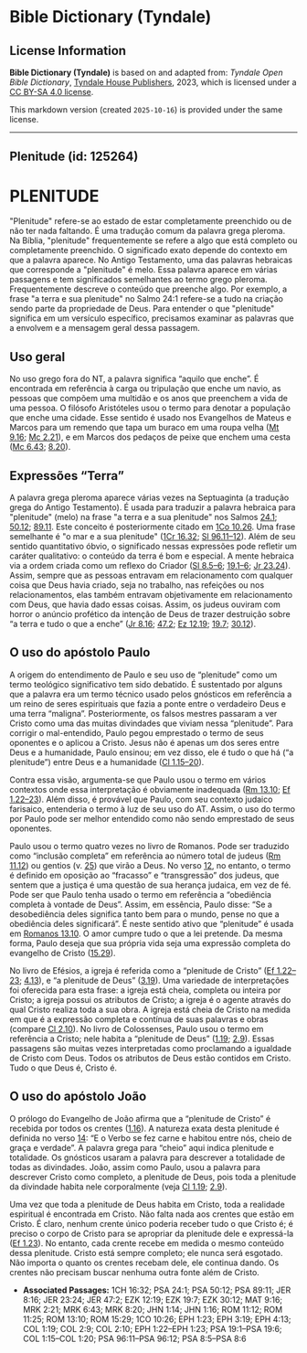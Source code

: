 # Bible Dictionary (Tyndale)

## License Information

**Bible Dictionary (Tyndale)** is based on and adapted from: _Tyndale Open Bible Dictionary_, [Tyndale House Publishers](https://tyndaleopenresources.com/), 2023, which is licensed under a [CC BY-SA 4.0 license](https://creativecommons.org/licenses/by-sa/4.0/legalcode.en).

This markdown version (created `2025-10-16`) is provided under the same license.



--------------------------------

## Plenitude (id: 125264)

PLENITUDE
=========

"Plenitude" refere\-se ao estado de estar completamente preenchido ou de não ter nada faltando. É uma tradução comum da palavra grega pleroma. Na Bíblia, "plenitude" frequentemente se refere a algo que está completo ou completamente preenchido. O significado exato depende do contexto em que a palavra aparece. No Antigo Testamento, uma das palavras hebraicas que corresponde a "plenitude" é melo. Essa palavra aparece em várias passagens e tem significados semelhantes ao termo grego pleroma. Frequentemente descreve o conteúdo que preenche algo. Por exemplo, a frase "a terra e sua plenitude" no Salmo 24:1 refere\-se a tudo na criação sendo parte da propriedade de Deus. Para entender o que "plenitude" significa em um versículo específico, precisamos examinar as palavras que a envolvem e a mensagem geral dessa passagem.

Uso geral
---------

No uso grego fora do NT, a palavra significa “aquilo que enche”. É encontrada em referência à carga ou tripulação que enche um navio, as pessoas que compõem uma multidão e os anos que preenchem a vida de uma pessoa. O filósofo Aristóteles usou o termo para denotar a população que enche uma cidade. Esse sentido é usado nos Evangelhos de Mateus e Marcos para um remendo que tapa um buraco em uma roupa velha ([Mt 9\.16](https://ref.ly/Matt9:16); [Mc 2\.21](https://ref.ly/Mark2:21)), e em Marcos dos pedaços de peixe que enchem uma cesta ([Mc 6\.43](https://ref.ly/Mark6:43); [8\.20](https://ref.ly/Mark8:20)).

Expressões “Terra”
------------------

A palavra grega pleroma aparece várias vezes na Septuaginta (a tradução grega do Antigo Testamento). É usada para traduzir a palavra hebraica para "plenitude" (melo) na frase "a terra e a sua plenitude" nos Salmos [24\.1](https://ref.ly/Ps24:1); [50\.12](https://ref.ly/Ps50:12); [89\.11](https://ref.ly/Ps89:11). Este conceito é posteriormente citado em [1Co 10\.26](https://ref.ly/1Cor10:26). Uma frase semelhante é "o mar e a sua plenitude" ([1Cr 16\.32](https://ref.ly/1Chr16:32); [Sl 96\.11–12](https://ref.ly/Ps96:11-Ps96:12)). Além de seu sentido quantitativo óbvio, o significado nessas expressões pode refletir um caráter qualitativo: o conteúdo da terra é bom e especial. A mente hebraica via a ordem criada como um reflexo do Criador ([Sl 8\.5–6](https://ref.ly/Ps8:5-Ps8:6); [19\.1–6](https://ref.ly/Ps19:1-Ps19:6); [Jr 23\.24](https://ref.ly/Jer23:24)). Assim, sempre que as pessoas entravam em relacionamento com qualquer coisa que Deus havia criado, seja no trabalho, nas refeições ou nos relacionamentos, elas também entravam objetivamente em relacionamento com Deus, que havia dado essas coisas. Assim, os judeus ouviram com horror o anúncio profético da intenção de Deus de trazer destruição sobre “a terra e tudo o que a enche” ([Jr 8\.16](https://ref.ly/Jer8:16); [47\.2](https://ref.ly/Jer47:2); [Ez 12\.19](https://ref.ly/Ezek12:19); [19\.7](https://ref.ly/Ezek19:7); [30\.12](https://ref.ly/Ezek30:12)).

O uso do apóstolo Paulo
-----------------------

A origem do entendimento de Paulo e seu uso de “plenitude” como um termo teológico significativo tem sido debatido. É sustentado por alguns que a palavra era um termo técnico usado pelos gnósticos em referência a um reino de seres espirituais que fazia a ponte entre o verdadeiro Deus e uma terra “maligna”. Posteriormente, os falsos mestres passaram a ver Cristo como uma das muitas divindades que viviam nessa “plenitude”. Para corrigir o mal\-entendido, Paulo pegou emprestado o termo de seus oponentes e o aplicou a Cristo. Jesus não é apenas um dos seres entre Deus e a humanidade, Paulo ensinou; em vez disso, ele é tudo o que há (“a plenitude”) entre Deus e a humanidade ([Cl 1\.15–20](https://ref.ly/Col1:15-Col1:20)).

Contra essa visão, argumenta\-se que Paulo usou o termo em vários contextos onde essa interpretação é obviamente inadequada ([Rm 13\.10](https://ref.ly/Rom13:10); [Ef 1\.22–23](https://ref.ly/Eph1:22-Eph1:23)). Além disso, é provável que Paulo, com seu contexto judaico farisaico, entenderia o termo à luz de seu uso do AT. Assim, o uso do termo por Paulo pode ser melhor entendido como não sendo emprestado de seus oponentes.

Paulo usou o termo quatro vezes no livro de Romanos. Pode ser traduzido como “inclusão completa” em referência ao número total de judeus ([Rm 11\.12](https://ref.ly/Rom11:12)) ou gentios (v. [25](https://ref.ly/Rom11:25)) que virão a Deus. No verso [12](https://ref.ly/Rom11:12), no entanto, o termo é definido em oposição ao “fracasso” e “transgressão” dos judeus, que sentem que a justiça é uma questão de sua herança judaica, em vez de fé. Pode ser que Paulo tenha usado o termo em referência a “obediência completa à vontade de Deus”. Assim, em essência, Paulo disse: “Se a desobediência deles significa tanto bem para o mundo, pense no que a obediência deles significará”. É neste sentido ativo que “plenitude” é usada em [Romanos 13\.10](https://ref.ly/Rom13:10). O amor cumpre tudo o que a lei pretende. Da mesma forma, Paulo deseja que sua própria vida seja uma expressão completa do evangelho de Cristo ([15\.29](https://ref.ly/Rom15:29)).

No livro de Efésios, a igreja é referida como a “plenitude de Cristo” ([Ef 1\.22–23](https://ref.ly/Eph1:22-Eph1:23); [4\.13](https://ref.ly/Eph4:13)), e “a plenitude de Deus” ([3\.19](https://ref.ly/Eph3:19)). Uma variedade de interpretações foi oferecida para esta frase: a igreja está cheia, completa ou inteira por Cristo; a igreja possui os atributos de Cristo; a igreja é o agente através do qual Cristo realiza toda a sua obra. A igreja está cheia de Cristo na medida em que é a expressão completa e contínua de suas palavras e obras (compare [Cl 2\.10](https://ref.ly/Col2:10)). No livro de Colossenses, Paulo usou o termo em referência a Cristo; nele habita a “plenitude de Deus” ([1\.19](https://ref.ly/Col1:19); [2\.9](https://ref.ly/Col2:9)). Essas passagens são muitas vezes interpretadas como proclamando a igualdade de Cristo com Deus. Todos os atributos de Deus estão contidos em Cristo. Tudo o que Deus é, Cristo é.

O uso do apóstolo João
----------------------

O prólogo do Evangelho de João afirma que a “plenitude de Cristo” é recebida por todos os crentes ([1\.16](https://ref.ly/John1:16)). A natureza exata desta plenitude é definida no verso [14](https://ref.ly/John1:14): “E o Verbo se fez carne e habitou entre nós, cheio de graça e verdade”. A palavra grega para “cheio” aqui indica plenitude e totalidade. Os gnósticos usaram a palavra para descrever a totalidade de todas as divindades. João, assim como Paulo, usou a palavra para descrever Cristo como completo, a plenitude de Deus, pois toda a plenitude da divindade habita nele corporalmente (veja [Cl 1\.19](https://ref.ly/Col1:19); [2\.9](https://ref.ly/Col2:9)).

Uma vez que toda a plenitude de Deus habita em Cristo, toda a realidade espiritual é encontrada em Cristo. Não falta nada aos crentes que estão em Cristo. É claro, nenhum crente único poderia receber tudo o que Cristo é; é preciso o corpo de Cristo para se apropriar da plenitude dele e expressá\-la ([Ef 1\.23](https://ref.ly/Eph1:23)). No entanto, cada crente recebe em medida o mesmo conteúdo dessa plenitude. Cristo está sempre completo; ele nunca será esgotado. Não importa o quanto os crentes recebam dele, ele continua dando. Os crentes não precisam buscar nenhuma outra fonte além de Cristo.

* **Associated Passages:** 1CH 16:32; PSA 24:1; PSA 50:12; PSA 89:11; JER 8:16; JER 23:24; JER 47:2; EZK 12:19; EZK 19:7; EZK 30:12; MAT 9:16; MRK 2:21; MRK 6:43; MRK 8:20; JHN 1:14; JHN 1:16; ROM 11:12; ROM 11:25; ROM 13:10; ROM 15:29; 1CO 10:26; EPH 1:23; EPH 3:19; EPH 4:13; COL 1:19; COL 2:9; COL 2:10; EPH 1:22–EPH 1:23; PSA 19:1–PSA 19:6; COL 1:15–COL 1:20; PSA 96:11–PSA 96:12; PSA 8:5–PSA 8:6

